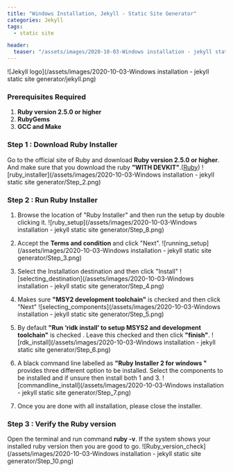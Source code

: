 ```yaml
---
title: "Windows Installation, Jekyll - Static Site Generator"
categories: Jekyll
tags:
  - static site

header:
  teaser: "/assets/images/2020-10-03-Windows installation - jekyll static site generator/teaser.png"
---
```


![Jekyll logo](/assets/images/2020-10-03-Windows installation - jekyll static site generator/jekyll.png)

### Prerequisites Required

1. **Ruby version 2.5.0 or higher**
2. **RubyGems**
3. **GCC and Make**

### Step 1 : Download Ruby Installer

Go to the official site of Ruby and download **Ruby version 2.5.0 or higher**. And make sure that you download the ruby **"WITH DEVKIT"**.([Ruby](https://rubyinstaller.org/downloads/))
![ruby_installer](/assets/images/2020-10-03-Windows installation - jekyll static site generator/Step_2.png)

### Step 2 : Run Ruby Installer

1. Browse the location of "Ruby Installer" and then run the setup by double clicking it.
   ![ruby_setup](/assets/images/2020-10-03-Windows installation - jekyll static site generator/Step_8.png)
2. Accept the **Terms and condition** and click "Next".
   ![running_setup](/assets/images/2020-10-03-Windows installation - jekyll static site generator/Step_3.png)

3. Select the Installation destination and then click "Install"
   ![selecting_destination](/assets/images/2020-10-03-Windows installation - jekyll static site generator/Step_4.png)
4. Makes sure **"MSY2 development toolchain"** is checked and then click "Next"
   ![selecting_components](/assets/images/2020-10-03-Windows installation - jekyll static site generator/Step_5.png)

5. By default **"Run ‘ridk install’ to setup MSYS2 and development toolchain"** is checked . Leave this checked and then click **"finish"**.
   ![rdk_install](/assets/images/2020-10-03-Windows installation - jekyll static site generator/Step_6.png)

6. A black command line labelled as **"Ruby Installer 2 for windows "** provides three different option to be installed.
   Select the components to be installed and if unsure then install both 1 and 3.
   ![commandline_install](/assets/images/2020-10-03-Windows installation - jekyll static site generator/Step_7.png)

7. Once you are done with all installation, please close the installer.

### Step 3 : Verify the Ruby version

Open the terminal and run command **ruby -v**.
If the system shows your installed ruby version then you are good to go.
![Ruby_version_check](/assets/images/2020-10-03-Windows installation - jekyll static site generator/Step_10.png)
